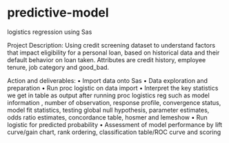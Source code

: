 # predictive-model
logistics regression using Sas

Project Description: Using credit screening dataset to understand factors that impact eligibility for a personal loan, based on historical data and their default behavior on loan taken. Attributes are credit history, employee tenure, job category and good_bad.

Action and deliverables:
•	Import data onto Sas
•	Data exploration and preparation
•	Run proc logistic on data import
•	Interpret the key statistics we get in table as output after running proc logistics reg such as model information , number of observation, response profile, convergence status, model fit statistics, testing global null hypothesis, parameter estimates, odds ratio estimates, concordance table, hosmer and lemeshow
•	Run logistic for predicted probability
•	Assessment of model performance by lift curve/gain chart, rank ordering, classification table/ROC curve and scoring
